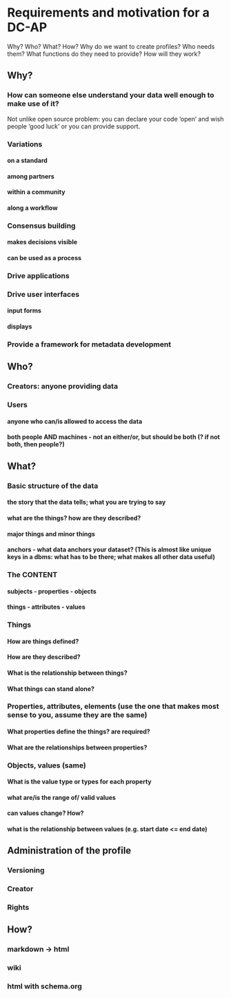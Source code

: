 # Requirements and motivation for a DC-AP

Why? Who? What? How? Why do we want to create profiles? Who needs them? What functions do they need to provide? How will they work?

## Why?

### How can someone else understand your data well enough to make use of it?

Not unlike open source problem: you can declare your code ‘open’ and wish people ‘good luck’ or you can provide support.

### Variations 
#### on a standard
#### among partners
#### within a community
#### along a workflow
### Consensus building
#### makes decisions visible
#### can be used as a process
### Drive applications
### Drive user interfaces
#### input forms
#### displays
### Provide a framework for metadata development

## Who?
### Creators: anyone providing data
### Users
#### anyone who can/is allowed to access the data
#### both people AND machines - not an either/or, but should be both (? if not both, then people?)

## What?
### Basic structure of the data
#### the story that the data tells; what you are trying to say
#### what are the things? how are they described?
#### major things and minor things
#### anchors - what data anchors your dataset? (This is almost like unique keys in a dbms: what has to be there; what makes all other data useful)
### The CONTENT
#### subjects - properties - objects
#### things - attributes - values
### Things
#### How are things defined?
#### How are they described?
#### What is the relationship between things?
#### What things can stand alone?
### Properties, attributes, elements (use the one that makes most sense to you, assume they are the same)
#### What properties define the things? are required? 
#### What are the relationships between properties?
### Objects, values (same)
#### What is the value type or types for each property
#### what are/is the range of/ valid values
#### can values change? How?
#### what is the relationship between values (e.g. start date <= end date)
## Administration of the profile
### Versioning
### Creator
### Rights
## How?
### markdown -> html
### wiki
### html with schema.org
